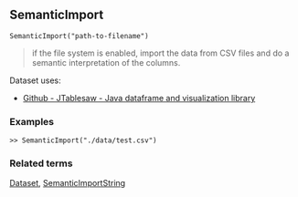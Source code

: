 ## SemanticImport

```
SemanticImport("path-to-filename")
```

> if the file system is enabled, import the data from CSV files and do a semantic interpretation of the columns.
 
Dataset uses:   
* [Github - JTablesaw - Java dataframe and visualization library ](https://github.com/tlabs-data/tablesaw)

### Examples 

```
>> SemanticImport("./data/test.csv") 
```

### Related terms
[Dataset](Dataset.md), [SemanticImportString](SemanticImportString.md)